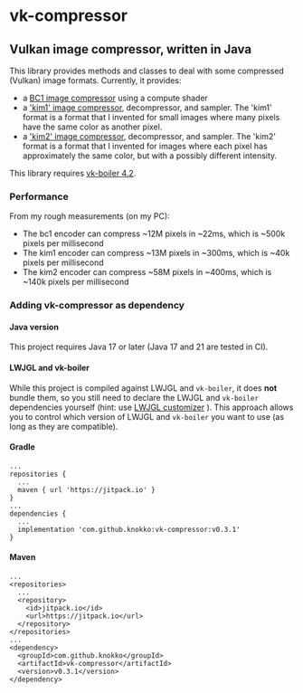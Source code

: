 # vk-compressor
## Vulkan image compressor, written in Java
This library provides methods and classes to deal with some
compressed (Vulkan) image formats. Currently, it provides:
- a [BC1 image compressor](docs/bc1.md) using a compute shader
- a ['kim1' image compressor](docs/kim1.md), decompressor, and sampler.
The 'kim1' format is a format that I invented for small images
where many pixels have the same color as another pixel.
- a ['kim2' image compressor](docs/kim2.md), decompressor, and sampler.
The 'kim2' format is a format that I invented for images where
each pixel has approximately the same color,
but with a possibly different intensity.

This library requires
[vk-boiler 4.2](https://github.com/knokko/vk-boiler).

### Performance
From my rough measurements (on my PC):
- The bc1 encoder can compress ~12M pixels in ~22ms,
  which is ~500k pixels per millisecond
- The kim1 encoder can compress ~13M pixels in ~300ms,
  which is ~40k pixels per millisecond
- The kim2 encoder can compress ~58M pixels in ~400ms,
  which is ~140k pixels per millisecond

### Adding vk-compressor as dependency
#### Java version
This project requires Java 17 or later (Java 17 and 21
are tested in CI).

#### LWJGL and vk-boiler
While this project is compiled against LWJGL and `vk-boiler`,
it does **not** bundle them, so you still need to declare
the LWJGL and `vk-boiler` dependencies yourself (hint: use
[LWJGL customizer](https://www.lwjgl.org/customize)
). This approach allows you to control which version of
LWJGL and `vk-boiler` you want to use (as long as they
are compatible).

#### Gradle
```
...
repositories {
  ...
  maven { url 'https://jitpack.io' }
}
...
dependencies {
  ...
  implementation 'com.github.knokko:vk-compressor:v0.3.1'
}
```

#### Maven
```
...
<repositories>
  ...
  <repository>
    <id>jitpack.io</id>
    <url>https://jitpack.io</url>
  </repository>
</repositories>
...
<dependency>
  <groupId>com.github.knokko</groupId>
  <artifactId>vk-compressor</artifactId>
  <version>v0.3.1</version>
</dependency>
```